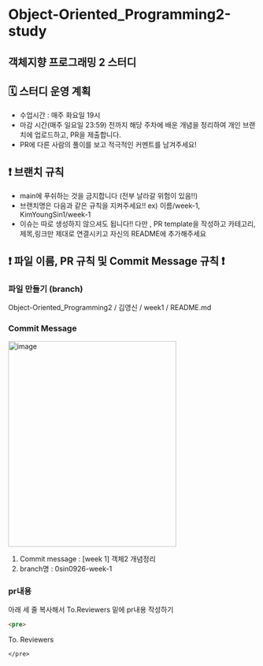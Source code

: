 # Object-Oriented_Programming2-study
## 객체지향 프로그래밍 2 스터디


## 🗓️ 스터디 운영 계획
- 수업시간 : 매주 화요일 19시
- 마감 시간(매주 일요일 23:59) 전까지 해당 주차에 배운 개념을 정리하여 개인 브랜치에 업로드하고, PR을 제출합니다. 
- PR에 다른 사람의 풀이를 보고 적극적인 커멘트를 남겨주세요!


## ❗️ 브랜치 규칙 
- main에 푸쉬하는 것을 금지합니다 (전부 날라갈 위험이 있음!!)
- 브랜치명은 다음과 같은 규칙을 지켜주세요!! ex) 이름/week-1, KimYoungSin1/week-1  
- 이슈는 따로 생성하지 않으셔도 됩니다!! 다만 , PR template을 작성하고 카테고리,제목,링크만 제대로 연결시키고 자신의 README에 추가해주세요
  
## ❗️ 파일 이름, PR 규칙 및 Commit Message 규칙 ❗️
### 파일 만들기 (branch)
Object-Oriented_Programming2 / 김영신 / week1 / README.md

### Commit Message
<img width="341" height="418" alt="image" src="https://github.com/user-attachments/assets/5772e19a-be3b-4cb0-b4ae-2bd72c577fe2" />

1. Commit message : [week 1] 객체2 개념정리
2. branch명 : 0sin0926-week-1

### pr내용
아래 세 줄 복사해서 To.Reviewers 밑에 pr내용 작성하기

```html
<pre>
```
To. Reviewers
```
</pre>
```

